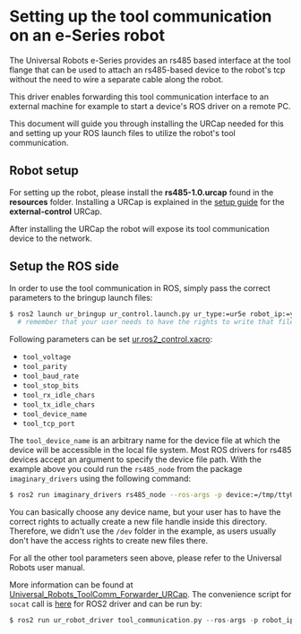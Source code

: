 # Setting up the tool communication on an e-Series robot
The Universal Robots e-Series provides an rs485 based interface at the tool flange that can be used
to attach an rs485-based device to the robot's tcp without the need to wire a separate cable along
the robot.

This driver enables forwarding this tool communication interface to an external machine for example
to start a device's ROS driver on a remote PC.

This document will guide you through installing the URCap needed for this and setting up your ROS
launch files to utilize the robot's tool communication.

## Robot setup
For setting up the robot, please install the **rs485-1.0.urcap** found in the **resources** folder.
Installing a URCap is explained in the [setup guide](install_urcap_e_series.md) for the **external-control** URCap.

After installing the URCap the robot will expose its tool communication device to the network.

## Setup the ROS side
In order to use the tool communication in ROS, simply pass the correct parameters to the bringup
launch files:

```bash
$ ros2 launch ur_bringup ur_control.launch.py ur_type:=ur5e robot_ip:=yyy.yyy.yyy.yyy use_tool_communication:=true use_fake_hardware:=false launch_rviz:=false
  # remember that your user needs to have the rights to write that file handle to /tmp/ttyUR
```

Following parameters can be set [ur.ros2_control.xacro](../../ur_description/urdf/ur.ros2_control.xacro):
- `tool_voltage`
- `tool_parity`
- `tool_baud_rate`
- `tool_stop_bits`
- `tool_rx_idle_chars`
- `tool_tx_idle_chars`
- `tool_device_name`
- `tool_tcp_port`

The `tool_device_name` is an arbitrary name for the device file at which the device will be
accessible in the local file system. Most ROS drivers for rs485 devices accept an argument to
specify the device file path. With the example above you could run the `rs485_node` from the package
`imaginary_drivers` using the following command:

```bash
$ ros2 run imaginary_drivers rs485_node --ros-args -p device:=/tmp/ttyUR

```

You can basically choose any device name, but your user has to have the correct rights to actually
create a new file handle inside this directory. Therefore, we didn't use the `/dev` folder in the
example, as users usually don't have the access rights to create new files there.

For all the other tool parameters seen above, please refer to the Universal Robots user manual.

More information can be found at [Universal_Robots_ToolComm_Forwarder_URCap](https://github.com/UniversalRobots/Universal_Robots_ToolComm_Forwarder_URCap).
The convenience script for `socat` call is [here](../scripts/tool_communication.py) for ROS2 driver and can be run by:
```asm
$ ros2 run ur_robot_driver tool_communication.py --ros-args -p robot_ip:=192.168.56.101 -p device_name:=/tmp/ttyUR

```
